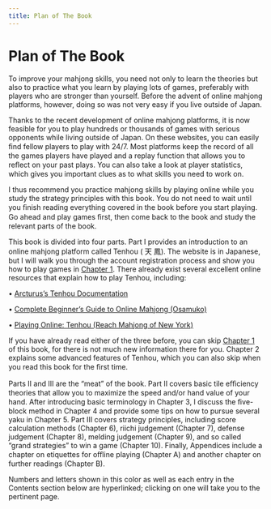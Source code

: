 ```yaml
---
title: Plan of The Book
---
```


# Plan of The Book

To improve your mahjong skills, you need not only to learn the theories but also to practice what you learn by playing lots of games, preferably with players who are stronger than yourself. Before the advent of online mahjong platforms, however, doing so was not very easy if you live outside of Japan.

Thanks to the recent development of online mahjong platforms, it is now feasible for you to play hundreds or thousands of games with serious opponents while living outside of Japan. On these websites, you can easily ﬁnd fellow players to play with 24/7. Most platforms keep the record of all the games players have played and a replay function that allows you to reﬂect on your past plays. You can also take a look at player statistics, which gives you important clues as to what skills you need to work on.

I thus recommend you practice mahjong skills by playing online while you study the strategy principles with this book. You do not need to wait until you ﬁnish reading everything covered in the book before you start playing. Go ahead and play games ﬁrst, then come back to the book and study the relevant parts of the book. 

This book is divided into four parts. Part I provides an introduction to an online mahjong platform called Tenhou ( 天 鳳). The website is in Japanese, but I will walk you through the account registration process and show you how to play games in [Chapter 1](../01_Introduction_to_Tenhou/01_Why_play_online.md). There already exist several excellent online resources that explain how to play Tenhou, including:

• [Arcturus’s Tenhou Documentation](https://riichi.wiki/Tenhou.net)

• [Complete Beginner’s Guide to Online Mahjong (Osamuko)](https://bit.ly/2CXAKoM)


• [Playing Online: Tenhou (Reach Mahjong of New York)](https://bit.ly/2sd0tU4)


If you have already read either of the three before, you can skip [Chapter 1](../01_Introduction_to_Tenhou/01_Why_play_online.md) of this book, for there is not much new information there for you. Chapter 2 explains some advanced features of Tenhou, which you can also skip when you read this book for the ﬁrst time.

Parts II and III are the “meat” of the book. Part II covers basic tile eﬃciency theories that allow you to maximize the speed and/or hand value of your hand. After introducing basic terminology in Chapter 3, I discuss the ﬁve-block method in Chapter 4 and provide some tips on how to pursue several yaku in Chapter 5. Part III covers strategy principles, including score calculation methods (Chapter 6), riichi judgement (Chapter 7), defense judgement (Chapter 8), melding judgement (Chapter 9), and so called “grand strategies” to win a game (Chapter 10). Finally, Appendices include a chapter on etiquettes for oﬄine playing (Chapter A) and another chapter on further readings (Chapter B).

Numbers and letters shown in this color as well as each entry in the Contents section below are hyperlinked; clicking on one will take you to the pertinent page.